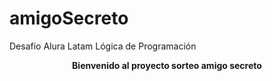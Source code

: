 # amigoSecreto
Desafio Alura Latam Lógica de Programación

<p align="center"><strong>Bienvenido al proyecto sorteo amigo secreto</strong></p>
